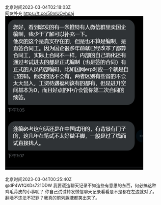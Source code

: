 北京时间2023-03-04T02:18:03Z<br>网友补充 https://t.co/50mUOyhdaj<br><img src='/temp/image/2023/w-Month-3/1631720607044837383_0.jpg' width='450' height='500'><br><br>北京时间2023-03-04T00:25:40Z<br>@dP4WfQXDs721DDW 我要谎造聊天记录不如造些有意思的东西，何必搞这种鸡毛蒜皮的小事呢？
你自己试试转发微信聊天记录看看是不是都在左边就对了。
翻墙不违法不犯罪？我真的前列腺液都笑出来了。<br><br><br>
